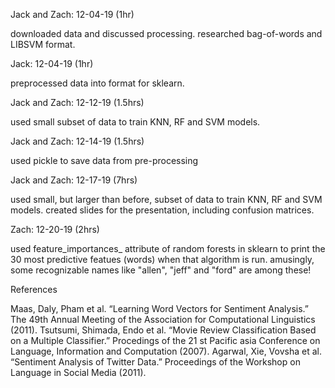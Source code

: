 Jack and Zach: 12-04-19 (1hr)

downloaded data and discussed processing.
researched bag-of-words and LIBSVM format.

Jack: 12-04-19 (1hr)

preprocessed data into format for sklearn.

Jack and Zach: 12-12-19 (1.5hrs)

used small subset of data to train KNN, RF and SVM models.

Jack and Zach: 12-14-19 (1.5hrs)

used pickle to save data from pre-processing

Jack and Zach: 12-17-19 (7hrs)

used small, but larger than before, subset of data to train KNN, RF and SVM models.
created slides for the presentation, including confusion matrices.

Zach: 12-20-19 (2hrs)

used feature_importances_ attribute of random forests in sklearn
to print the 30 most predictive featues (words) when that algorithm is run.
amusingly, some recognizable names like "allen", "jeff" and "ford" are among these!


References

Maas, Daly, Pham et al. “Learning Word Vectors for Sentiment Analysis.” The 49th
Annual Meeting of the Association for Computational Linguistics (2011).
Tsutsumi, Shimada, Endo et al. “Movie Review Classification Based on a Multiple
Classifier.” Procedings of the 21 st Pacific asia Conference on Language, Information
and Computation (2007).
Agarwal, Xie, Vovsha et al. “Sentiment Analysis of Twitter Data.” Proceedings of the
Workshop on Language in Social Media (2011).
